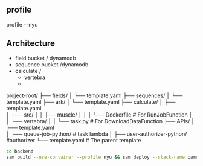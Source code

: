 ## profile 
profile --nyu

## Architecture

- field bucket / dynamodb
- sequence bucket /dynamodb 
- calculate /
    - vertebra
    - 


project-root/
├── fields/
│   └── template.yaml
├── sequences/
│   └── template.yaml
├── ark/
│   └── template.yaml
├── calculate/
│   ├── template.yaml  
│   ├── src/
│   │   ├── muscle/
│   │   │   └── Dockerfile  # For RunJobFunction
│   │   └── vertebra/
│   │       └── task.py     # For DownloadDataFunction
├── APIs/
│   ├── template.yaml  
│   ├── queue-job-python/   # task lambda
│   ├── user-authorizer-python/ #authorizer
└── template.yaml  # The parent template



```bash
cd backend
sam build --use-container --profile nyu && sam deploy --stack-name camrie-app --profile nyu --capabilities CAPABILITY_IAM CAPABILITY_AUTO_EXPAND --resolve-image-repos
```